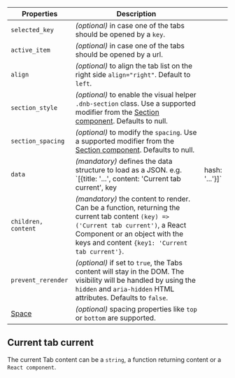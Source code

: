 | Properties                                      | Description                                                                                                                                                                                                             |     |
| ----------------------------------------------- | ----------------------------------------------------------------------------------------------------------------------------------------------------------------------------------------------------------------------- | --- |
| `selected_key`                                  | _(optional)_ in case one of the tabs should be opened by a `key`.                                                                                                                                                       |     |
| `active_item`                                   | _(optional)_ in case one of the tabs should be opened by a url.                                                                                                                                                         |     |
| `align`                                         | _(optional)_ to align the tab list on the right side `align="right"`. Default to `left`.                                                                                                                                |     |
| `section_style`                                 | _(optional)_ to enable the visual helper `.dnb-section` class. Use a supported modifier from the [Section component](/uilib/components/section#tab-properties). Defaults to null.                                       |
| `section_spacing`                               | _(optional)_ to modify the `spacing`. Use a supported modifier from the [Section component](/uilib/components/section#tab-properties). Defaults to null.                                                                |
| `data`                                          | _(mandatory)_ defines the data structure to load as a JSON. e.g. `[{title: '...', content: 'Current tab current', key|hash: '...'}]`                                                                                    |     |
| `children, content`                             | _(mandatory)_ the content to render. Can be a function, returning the current tab content `(key) => ('Current tab current')`, a React Component or an object with the keys and content `{key1: 'Current tab current'}`. |
| `prevent_rerender`                              | _(optional)_ if set to `true`, the Tabs content will stay in the DOM. The visibility will be handled by using the `hidden` and `aria-hidden` HTML attributes. Defaults to `false`.                                      |     |
| [Space](/uilib/components/space#tab-properties) | _(optional)_ spacing properties like `top` or `bottom` are supported.                                                                                                                                                   |

## Current tab current

The current Tab content can be a `string`, a function returning content or a `React component`.

